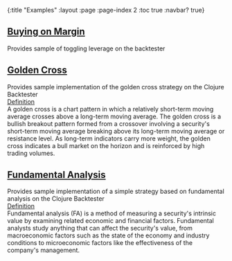 {:title "Examples"
 :layout :page
 :page-index 2
 :toc true
 :navbar? true}

## [Buying on Margin](/posts/example-buying-on-margin)
Provides sample of toggling leverage on the backtester 

## [Golden Cross](/posts/example-golden-cross)
Provides sample implementation of the golden cross strategy on the Clojure Backtester  
[Definition](https://www.investopedia.com/terms/g/goldencross.asp)  
A golden cross is a chart pattern in which a relatively short-term moving average crosses above a long-term moving average. The golden cross is a bullish breakout pattern formed from a crossover involving a security's short-term moving average breaking above its long-term moving average or resistance level. As long-term indicators carry more weight, the golden cross indicates a bull market on the horizon and is reinforced by high trading volumes.

## [Fundamental Analysis](/posts/example-fundamental-analysis)  
Provides sample implementation of a simple strategy based on fundamental analysis on the Clojure Backtester   
[Definition](https://www.investopedia.com/terms/f/fundamentalanalysis.asp)  
Fundamental analysis (FA) is a method of measuring a security's intrinsic value by examining related economic and financial factors. Fundamental analysts study anything that can affect the security's value, from macroeconomic factors such as the state of the economy and industry conditions to microeconomic factors like the effectiveness of the company's management.

